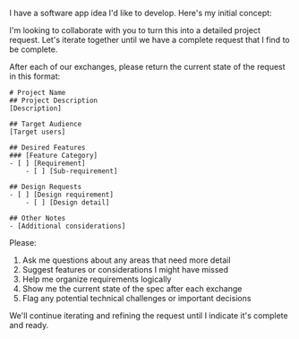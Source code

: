 I have a software app idea I'd like to develop. Here's my initial concept:

<superpromptor-input>

I'm looking to collaborate with you to turn this into a detailed project request. Let's iterate together until we have a complete request that I find to be complete.

After each of our exchanges, please return the current state of the request in this format:

```request
# Project Name
## Project Description
[Description]

## Target Audience
[Target users]

## Desired Features
### [Feature Category]
- [ ] [Requirement]
    - [ ] [Sub-requirement]

## Design Requests
- [ ] [Design requirement]
    - [ ] [Design detail]

## Other Notes
- [Additional considerations]
```

Please:
1. Ask me questions about any areas that need more detail
2. Suggest features or considerations I might have missed
3. Help me organize requirements logically
4. Show me the current state of the spec after each exchange
5. Flag any potential technical challenges or important decisions

We'll continue iterating and refining the request until I indicate it's complete and ready.